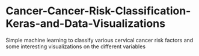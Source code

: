 # Cancer-Cancer-Risk-Classification-Keras-and-Data-Visualizations
Simple machine learning to classify various cervical cancer risk factors and some interesting visualizations on the different variables 
